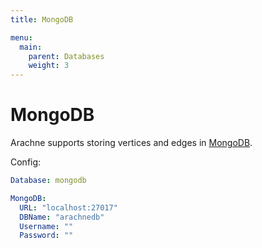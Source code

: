 ```yaml
---
title: MongoDB

menu:
  main:
    parent: Databases
    weight: 3
---
```


# MongoDB

Arachne supports storing vertices and edges in [MongoDB][mongo].

Config:

```yaml
Database: mongodb

MongoDB:
  URL: "localhost:27017"
  DBName: "arachnedb"
  Username: ""
  Password: ""
```

[mongo]: https://www.mongodb.com/
